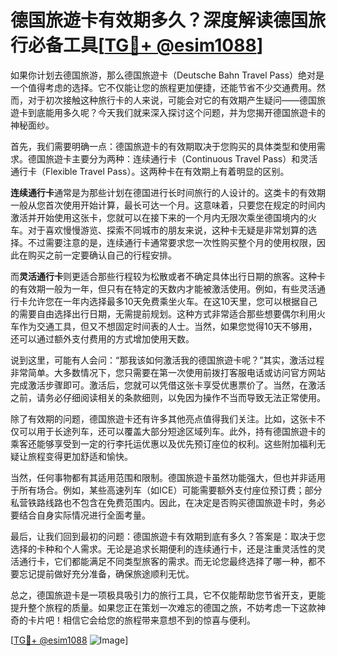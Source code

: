 # 德国旅遊卡有效期多久？深度解读德国旅行必备工具[[TG💪+ @esim1088](https://t.me/s/esim1088)]

如果你计划去德国旅游，那么德国旅遊卡（Deutsche Bahn Travel Pass）绝对是一个值得考虑的选择。它不仅能让您的旅程更加便捷，还能节省不少交通费用。然而，对于初次接触这种旅行卡的人来说，可能会对它的有效期产生疑问——德国旅遊卡到底能用多久呢？今天我们就来深入探讨这个问题，并为您揭开德国旅遊卡的神秘面纱。

首先，我们需要明确一点：德国旅遊卡的有效期取决于您购买的具体类型和使用需求。德国旅遊卡主要分为两种：连续通行卡（Continuous Travel Pass）和灵活通行卡（Flexible Travel Pass）。这两种卡在有效期上有着明显的区别。

**连续通行卡**通常是为那些计划在德国进行长时间旅行的人设计的。这类卡的有效期一般从您首次使用开始计算，最长可达一个月。这意味着，只要您在规定的时间内激活并开始使用这张卡，您就可以在接下来的一个月内无限次乘坐德国境内的火车。对于喜欢慢慢游览、探索不同城市的朋友来说，这种卡无疑是非常划算的选择。不过需要注意的是，连续通行卡通常要求您一次性购买整个月的使用权限，因此在购买之前一定要确认自己的行程安排。

而**灵活通行卡**则更适合那些行程较为松散或者不确定具体出行日期的旅客。这种卡的有效期一般为一年，但只有在特定的天数内才能被激活使用。例如，有些灵活通行卡允许您在一年内选择最多10天免费乘坐火车。在这10天里，您可以根据自己的需要自由选择出行日期，无需提前规划。这种方式非常适合那些想要偶尔利用火车作为交通工具，但又不想固定时间表的人士。当然，如果您觉得10天不够用，还可以通过额外支付费用的方式增加使用天数。

说到这里，可能有人会问：“那我该如何激活我的德国旅遊卡呢？”其实，激活过程非常简单。大多数情况下，您只需要在第一次使用前拨打客服电话或访问官方网站完成激活步骤即可。激活后，您就可以凭借这张卡享受优惠票价了。当然，在激活之前，请务必仔细阅读相关的条款细则，以免因为操作不当而导致无法正常使用。

除了有效期的问题，德国旅遊卡还有许多其他亮点值得我们关注。比如，这张卡不仅可以用于长途列车，还可以覆盖大部分短途区域列车。此外，持有德国旅遊卡的乘客还能够享受到一定的行李托运优惠以及优先预订座位的权利。这些附加福利无疑让旅程变得更加舒适和愉快。

当然，任何事物都有其适用范围和限制。德国旅遊卡虽然功能强大，但也并非适用于所有场合。例如，某些高速列车（如ICE）可能需要额外支付座位预订费；部分私营铁路线路也不包含在免费范围内。因此，在决定是否购买德国旅遊卡时，务必要结合自身实际情况进行全面考量。

最后，让我们回到最初的问题：德国旅遊卡有效期到底有多久？答案是：取决于您选择的卡种和个人需求。无论是追求长期便利的连续通行卡，还是注重灵活性的灵活通行卡，它们都能满足不同类型旅客的需求。而无论您最终选择了哪一种，都不要忘记提前做好充分准备，确保旅途顺利无忧。

总之，德国旅遊卡是一项极具吸引力的旅行工具，它不仅能帮助您节省开支，更能提升整个旅程的质量。如果您正在策划一次难忘的德国之旅，不妨考虑一下这款神奇的卡片吧！相信它会给您的旅程带来意想不到的惊喜与便利。

[[TG💪+ @esim1088](https://t.me/s/esim1088) ![Image](https://i.postimg.cc/4NQfJmqS/Snipaste-2025-05-13-00-14-12.png)]